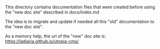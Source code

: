 This directory contains documentation files that were created before using the "new doc site" described in docs/index.md

The idea is to migrate and update if needed all this "old" documentation to the "new doc site".

As a memory help, the url of the "new" doc site is: https://ladiaria.github.io/utopia-cms/

